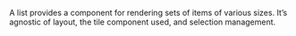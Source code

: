 A list provides a component for rendering sets of items of various sizes. It’s agnostic of layout, the tile component used, and selection management.
